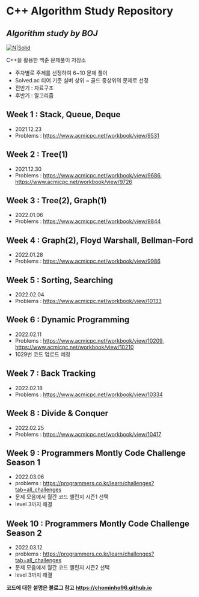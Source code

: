 # C++ Algorithm Study Repository

## _Algorithm study by BOJ_

[![N|Solid](https://img.shields.io/badge/C++-00599C?style=flat-sqaure&logo=C%2B%2B&logoColor=white)](https://nodesource.com/products/nsolid)

C++을 활용한 백준 문제풀이 저장소

- 주차별로 주제를 선정하여 6~10 문제 풀이
- Solved.ac 티어 기준 실버 상위 ~ 골드 중상위의 문제로 선정
- 전반기 : 자료구조
- 후반기 : 알고리즘

## Week 1 : Stack, Queue, Deque

- 2021.12.23
- Problems : https://www.acmicpc.net/workbook/view/9531

## Week 2 : Tree(1)

- 2021.12.30
- Problems : https://www.acmicpc.net/workbook/view/9686, https://www.acmicpc.net/workbook/view/9726

## Week 3 : Tree(2), Graph(1)

- 2022.01.06
- Problems : https://www.acmicpc.net/workbook/view/9844

## Week 4 : Graph(2), Floyd Warshall, Bellman-Ford

- 2022.01.28
- Problems : https://www.acmicpc.net/workbook/view/9986

## Week 5 : Sorting, Searching

- 2022.02.04
- Problems : https://www.acmicpc.net/workbook/view/10133

## Week 6 : Dynamic Programming

- 2022.02.11
- Problems : https://www.acmicpc.net/workbook/view/10209, https://www.acmicpc.net/workbook/view/10210
- 1029번 코드 업로드 예정

## Week 7 : Back Tracking

- 2022.02.18
- Problems : https://www.acmicpc.net/workbook/view/10334

## Week 8 : Divide & Conquer

- 2022.02.25
- Problems : https://www.acmicpc.net/workbook/view/10417

## Week 9 : Programmers Montly Code Challenge Season 1

- 2022.03.06
- problems : https://programmers.co.kr/learn/challenges?tab=all_challenges
- 문제 모음에서 월간 코드 챌린지 시즌1 선택
- level 3까지 해결

## Week 10 : Programmers Montly Code Challenge Season 2

- 2022.03.12
- problems : https://programmers.co.kr/learn/challenges?tab=all_challenges
- 문제 모음에서 월간 코드 챌린지 시즌2 선택
- level 3까지 해결

**코드에 대한 설명은 블로그 참고**
**https://chominho96.github.io**

[//]: # "These are reference links used in the body of this note and get stripped out when the markdown processor does its job. There is no need to format nicely because it shouldn't be seen. Thanks SO - http://stackoverflow.com/questions/4823468/store-comments-in-markdown-syntax"
[dill]: https://github.com/joemccann/dillinger
[git-repo-url]: https://github.com/joemccann/dillinger.git
[john gruber]: http://daringfireball.net
[df1]: http://daringfireball.net/projects/markdown/
[markdown-it]: https://github.com/markdown-it/markdown-it
[ace editor]: http://ace.ajax.org
[node.js]: http://nodejs.org
[twitter bootstrap]: http://twitter.github.com/bootstrap/
[jquery]: http://jquery.com
[@tjholowaychuk]: http://twitter.com/tjholowaychuk
[express]: http://expressjs.com
[angularjs]: http://angularjs.org
[gulp]: http://gulpjs.com
[pldb]: https://github.com/joemccann/dillinger/tree/master/plugins/dropbox/README.md
[plgh]: https://github.com/joemccann/dillinger/tree/master/plugins/github/README.md
[plgd]: https://github.com/joemccann/dillinger/tree/master/plugins/googledrive/README.md
[plod]: https://github.com/joemccann/dillinger/tree/master/plugins/onedrive/README.md
[plme]: https://github.com/joemccann/dillinger/tree/master/plugins/medium/README.md
[plga]: https://github.com/RahulHP/dillinger/blob/master/plugins/googleanalytics/README.md
